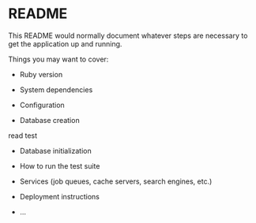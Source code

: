 # README

This README would normally document whatever steps are necessary to get the
application up and running.

Things you may want to cover:

* Ruby version

* System dependencies

* Configuration

* Database creation

read
test

* Database initialization

* How to run the test suite

* Services (job queues, cache servers, search engines, etc.)

* Deployment instructions

* ...
